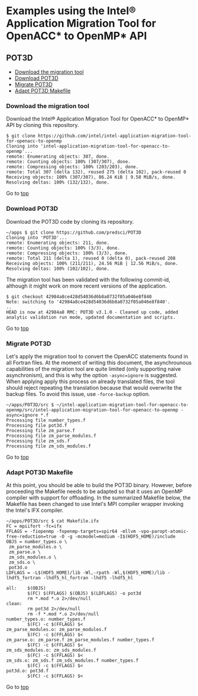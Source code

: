 <a name="top"></a>

# Examples using the Intel&reg; Application Migration Tool for OpenACC* to OpenMP* API

## POT3D

+ [Download the migration tool](#download-the-migration-tool)
+ [Download POT3D](#download-pot3d)
+ [Migrate POT3D](#migrate-pot3d)
+ [Adapt POT3D Makefile](#adapt-pot3d-makefile)

### Download the migration tool

Download the Intel&reg; Application Migration Tool for OpenACC\* to OpenMP\* API by cloning this repository.

```
$ git clone https://github.com/intel/intel-application-migration-tool-for-openacc-to-openmp
Cloning into 'intel-application-migration-tool-for-openacc-to-openmp'...
remote: Enumerating objects: 307, done.
remote: Counting objects: 100% (307/307), done.
remote: Compressing objects: 100% (203/203), done.
remote: Total 307 (delta 132), reused 275 (delta 102), pack-reused 0
Receiving objects: 100% (307/307), 86.24 KiB | 9.58 MiB/s, done.
Resolving deltas: 100% (132/132), done.
```

Go to [top](#top)

### Download POT3D

Download the POT3D code by cloning its repository.

```
~/apps $ git clone https://github.com/predsci/POT3D
Cloning into 'POT3D'...
remote: Enumerating objects: 211, done.
remote: Counting objects: 100% (3/3), done.
remote: Compressing objects: 100% (3/3), done.
remote: Total 211 (delta 1), reused 0 (delta 0), pack-reused 208
Receiving objects: 100% (211/211), 24.56 MiB | 12.56 MiB/s, done.
Resolving deltas: 100% (102/102), done.
```

The migration tool has been validated with the following commit-id, although it might work on more recent versions of the application.

```
$ git checkout 42984a8ce428d54036d6b8a0732f05a046e8f840
Note: switching to '42984a8ce428d54036d6b8a0732f05a046e8f840'.
..
HEAD is now at 42984a8 RMC: POT3D v3.1.0 - Cleaned up code, added analytic validation run mode, updated documentation and scripts.

```

Go to [top](#top)

### Migrate POT3D

Let's apply the migration tool to convert the OpenACC statements found in all Fortran files. At the moment of writing this document, the asynchrounous capabilities of the migration tool are quite limited (only supporting naive asynchronism), and this is why the option `-async=ignore` is suggested.
When applying apply this process on already translated files, the tool should reject repeating the translation because that would overwrite the backup files. To avoid this issue, use `-force-backup` option.

```
~/apps/POT3D/src $ ~/intel-application-migration-tool-for-openacc-to-openmp/src/intel-application-migration-tool-for-openacc-to-openmp -async=ignore *.f
Processing file number_types.f
Processing file pot3d.f
Processing file zm_parse.f
Processing file zm_parse_modules.f
Processing file zm_sds.f
Processing file zm_sds_modules.f
```

Go to [top](#top)

### Adapt POT3D Makefile

At this point, you should be able to build the POT3D binary. However, before proceeding the Makefile needs to be adapted so that it uses an OpenMP compiler with support for offloading. In the summarized Makefile below, the Makefile has been changed to use Intel's MPI compiler wrapper invoking the Intel's IFX compiler.

```
~/apps/POT3D/src $ cat Makefile.ifx
FC = mpiifort -fc=ifx
FFLAGS = -fiopenmp -fopenmp-targets=spir64 -mllvm -vpo-paropt-atomic-free-reduction=true -O -g -mcmodel=medium -I$(HDF5_HOME)/include
OBJS = number_types.o \
 zm_parse_modules.o \
 zm_parse.o \
 zm_sds_modules.o \
 zm_sds.o \
 pot3d.o
LDFLAGS = -L$(HDF5_HOME)/lib -Wl,-rpath -Wl,$(HDF5_HOME)/lib -lhdf5_fortran -lhdf5_hl_fortran -lhdf5 -lhdf5_hl

all:    $(OBJS)
        $(FC) $(FFLAGS) $(OBJS) $(LDFLAGS) -o pot3d
        rm *.mod *.o 2>/dev/null
clean:
        rm pot3d 2>/dev/null
        rm -f *.mod *.o 2>/dev/null
number_types.o: number_types.f
        $(FC) -c $(FFLAGS) $<
zm_parse_modules.o: zm_parse_modules.f
        $(FC) -c $(FFLAGS) $<
zm_parse.o: zm_parse.f zm_parse_modules.f number_types.f
        $(FC) -c $(FFLAGS) $<
zm_sds_modules.o: zm_sds_modules.f
        $(FC) -c $(FFLAGS) $<
zm_sds.o: zm_sds.f zm_sds_modules.f number_types.f
        $(FC) -c $(FFLAGS) $<
pot3d.o: pot3d.f
        $(FC) -c $(FFLAGS) $<
```

Go to [top](#top)

